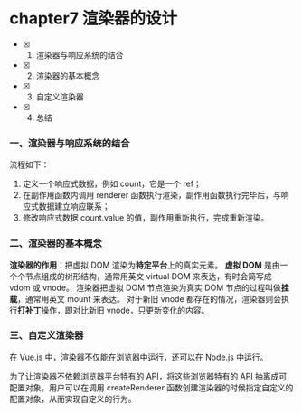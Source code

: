 # chapter7 渲染器的设计

- [x] 1. 渲染器与响应系统的结合
- [x] 2. 渲染器的基本概念
- [x] 3. 自定义渲染器
- [x] 4. 总结

### 一、渲染器与响应系统的结合

流程如下：
1. 定义一个响应式数据，例如 count，它是一个 ref；
2. 在副作用函数内调用 renderer 函数执行渲染，副作用函数执行完毕后，与响应式数据建立响应联系；
3. 修改响应式数据 count.value 的值，副作用重新执行，完成重新渲染。

### 二、渲染器的基本概念

**渲染器的作用**：把虚拟 DOM 渲染为**特定平台**上的真实元素。
**虚拟 DOM** 是由一个个节点组成的树形结构，通常用英文 virtual DOM 来表达，有时会简写成 vdom 或 vnode。
渲染器把虚拟 DOM 节点渲染为真实 DOM 节点的过程叫做**挂载**，通常用英文 mount 来表达。
对于新旧 vnode 都存在的情况，渲染器则会执行**打补丁**操作，即对比新旧 vnode，只更新变化的内容。

### 三、自定义渲染器

在 Vue.js 中，渲染器不仅能在浏览器中运行，还可以在 Node.js 中运行。

为了让渲染器不依赖浏览器平台特有的 API，将这些浏览器特有的 API 抽离成可配置对象，用户可以在调用 createRenderer 函数创建渲染器的时候指定自定义的配置对象，从而实现自定义的行为。